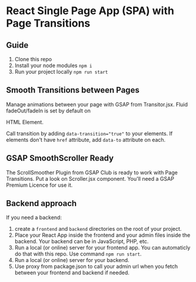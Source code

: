 # React Single Page App (SPA) with Page Transitions

## Guide
1. Clone this repo
1. Install your node modules `npm i`
2. Run your project locally `npm run start`


## Smooth Transitions between Pages
Manage animations between your page with GSAP from Transitor.jsx. Fluid fadeOut/fadeIn is set by default on <main> HTML Element.

Call transition by adding `data-transition="true"` to your elements. If elements don't have `href` attribute, add `data-to` attribute on each.


## GSAP SmoothScroller Ready
The ScrollSmoother Plugin from GSAP Club is ready to work with Page Transitions. Put a look on Scroller.jsx component. You'll need a GSAP Premium Licence for use it.


## Backend approach
If you need a backend:

1. create a `frontend` and `backend` directories on the root of your project.
2. Place your React App inside the frontend and your admin files inside the backend. Your backend can be in JavaScript, PHP, etc.
3. Run a local (or online) server for your frontend app. You can automaticly do that with this repo. Use command `npm run start`.
4. Run a local (or online) server for your backend.
5. Use proxy from package.json to call your admin url when you fetch between your frontend and backend if needed.